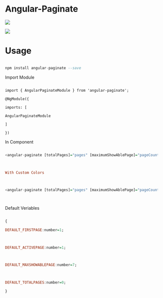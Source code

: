 
# Angular-Paginate

  
![](https://media.giphy.com/media/KxCTSkBDi2xJ49LaIH/giphy.gif)

![](https://media.giphy.com/media/hWp9MXjQNGWDOS77vf/giphy.gif)

  
  

# Usage

  

```hs

npm install angular-paginate --save

```

  

Import Module

  

```

import { AngularPaginateModule } from 'angular-paginate';

@NgModule({

imports: [

AngularPaginateModule

]

})

```

In Component

  

```hs

<angular-paginate [totalPages]="pages" [maximumShowAblePage]="pageCount" (activePageNumber)="activePage($event)"></angular-paginate>

  

With Custom Colors

  

<angular-paginate [totalPages]="pages" [maximumShowAblePage]="pageCount" (activePageNumber)="activePage($event)" [color]="optTextColor" [backgroundColor]="optBackgColor" [borderColor]="optBorderColor" [activeBackgroundColor]="optActBackgColor" [activeTextColor]="optActTextColor" [activeBorderColor]="optActBorderColor"></angular-paginate>

  

```

  

Default Veriables

  

```hs

{

DEFAULT_FIRSTPAGE:number=1;

  

DEFAULT_ACTIVEPAGE:number=1;

  

DEFAULT_MAXSHOWABLEPAGE:number=7;

  

DEFAULT_TOTALPAGES:number=0;

}

  

```
